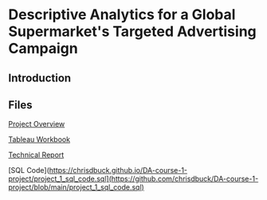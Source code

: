 # Descriptive Analytics for a Global Supermarket's Targeted Advertising Campaign

## Introduction

## Files
[Project Overview](https://chrisdbuck.github.io/DA-course-1-project/overview.html)

[Tableau Workbook](https://chrisdbuck.github.io/DA-course-1-project/project_1_dashboards.twbx)

[Technical Report](https://chrisdbuck.github.io/DA-course-1-project/project_1_technical_report.pdf)

[SQL Code](https://chrisdbuck.github.io/DA-course-1-project/project_1_sql_code.sql](https://github.com/chrisdbuck/DA-course-1-project/blob/main/project_1_sql_code.sql)
